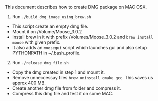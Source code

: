This document describes how to create DMG package on MAC OSX.

1. Run `./build_dmg_image_using_brew.sh`

- This script create an empty dmg file.
- Mount it on /Volume/Moose_3.0.2
- Install brew in it with prefix /Volumes/Moose_3.0.2 and `brew install moose`
  with given prefix.
- It also adds an `moosegui` script which launches gui and also setup PYTHONPATH
  in ~/.bash_profile.

2. Run `./release_dmg_file.sh` 

- Copy the dmg created in step 1 and mount it.
- Remove unneccessay files `brew uninstall cmake gcc`. This saves us approx 400
  MB.
- Create another dmg file from folder and compress it.
- Compress this dmg file and test it on some MAC.
